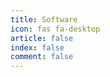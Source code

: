 ```yaml
---
title: Software
icon: fas fa-desktop
article: false
index: false
comment: false
---
```


<Catalog />
